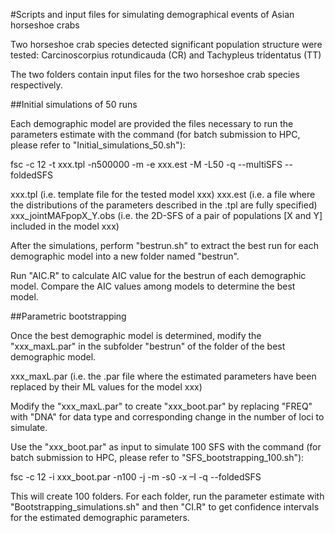#Scripts and input files for simulating demographical events of Asian horseshoe crabs

Two horseshoe crab species detected significant population structure were tested: Carcinoscorpius rotundicauda (CR) and Tachypleus tridentatus (TT)

The two folders contain input files for the two horseshoe crab species respectively.

##Initial simulations of 50 runs

Each demographic model are provided the files necessary to run the parameters estimate with the command (for batch submission to HPC, please refer to "Initial_simulations_50.sh"):

fsc -c 12 -t xxx.tpl -n500000 -m -e xxx.est -M -L50 -q --multiSFS --foldedSFS

xxx.tpl (i.e. template file for the tested model xxx)
xxx.est (i.e. a file where the distributions of the parameters described in the .tpl are fully specified)
xxx_jointMAFpopX_Y.obs (i.e. the 2D-SFS of a pair of populations [X and Y] included in the model xxx)

After the simulations, perform "bestrun.sh" to extract the best run for each demographic model into a new folder named "bestrun".

Run "AIC.R" to calculate AIC value for the bestrun of each demographic model. Compare the AIC values among models to determine the best model.

##Parametric bootstrapping 

Once the best demographic model is determined, modify the "xxx_maxL.par" in the subfolder "bestrun" of the folder of the best demographic model.

xxx_maxL.par (i.e. the .par file where the estimated parameters have been replaced by their ML values for the model xxx)

Modify the "xxx_maxL.par" to create "xxx_boot.par" by replacing "FREQ" with "DNA" for data type and corresponding change in the number of loci to simulate.

Use the "xxx_boot.par" as input to simulate 100 SFS with the command (for batch submission to HPC, please refer to "SFS_bootstrapping_100.sh"):

fsc -c 12 -i xxx_boot.par -n100 -j -m -s0 -x –I -q --foldedSFS

This will create 100 folders. For each folder, run the parameter estimate with "Bootstrapping_simulations.sh" and then "CI.R" to get confidence intervals for the estimated demographic parameters.

